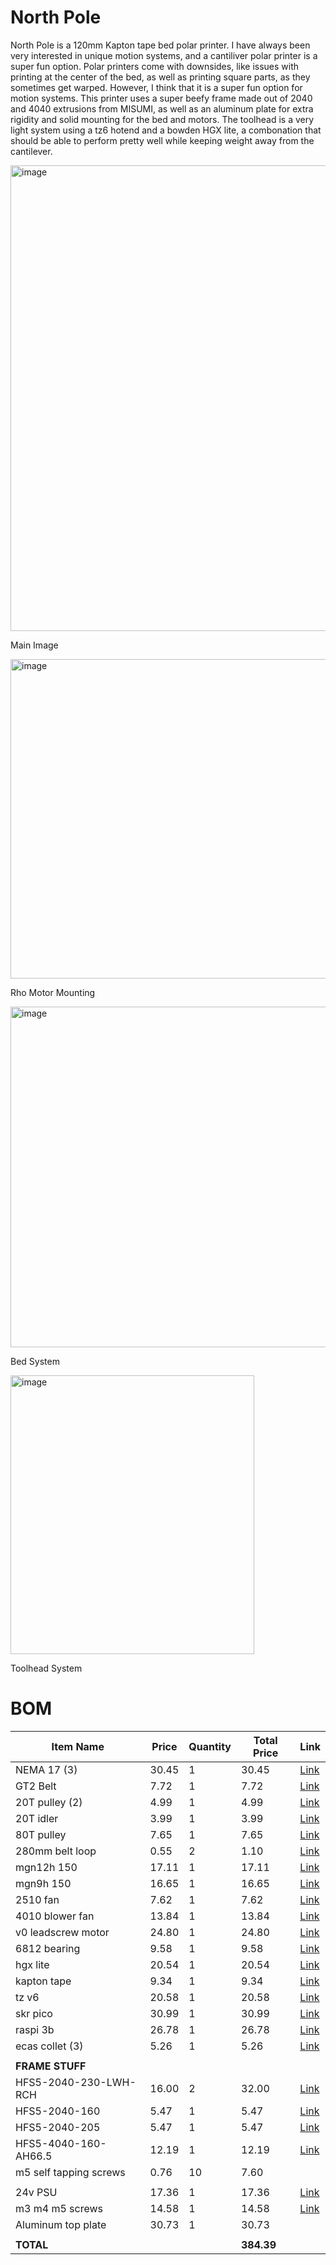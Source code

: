 # North Pole

North Pole is a 120mm Kapton tape bed polar printer. I have always been very interested in unique motion systems, and a cantiliver polar printer is a super fun option. Polar printers come with downsides, like issues with printing at the center of the bed, as well as printing square parts, as they sometimes get warped. However, I think that it is a super fun option for motion systems. This printer uses a super beefy frame made out of 2040 and 4040 extrusions from MISUMI, as well as an aluminum plate for extra rigidity and solid mounting for the bed and motors. The toolhead is a very light system using a tz6 hotend and a bowden HGX lite, a combonation that should be able to perform pretty well while keeping weight away from the cantilever.

<img width="639" height="745" alt="image" src="https://github.com/user-attachments/assets/20b6b7a1-4984-4bed-9f7b-9d0c09feb255" />

Main Image

<img width="817" height="511" alt="image" src="https://github.com/user-attachments/assets/37050fae-0857-42c0-89b1-d6693dbc425c" />

Rho Motor Mounting

<img width="660" height="545" alt="image" src="https://github.com/user-attachments/assets/b4b2bc31-e98d-48e6-8942-788333c7c4ff" />

Bed System

<img width="390" height="446" alt="image" src="https://github.com/user-attachments/assets/09b6044a-1959-4a07-8153-d99379a440d6" />

Toolhead System

# BOM

| Item Name                 | Price  | Quantity | Total Price | Link                                                                                                                   |
|--------------------------|--------|----------|--------------|------------------------------------------------------------------------------------------------------------------------|
| NEMA 17 (3)              | 30.45  | 1        | 30.45        | [Link](https://www.aliexpress.us/item/2251832386575349.html?)                                                          |
| GT2 Belt                 | 7.72   | 1        | 7.72         | [Link](https://www.aliexpress.us/item/2251832667244886.html?)                                                          |
| 20T pulley (2)           | 4.99   | 1        | 4.99         | [Link](https://www.aliexpress.us/item/2251832808788159.html?)                                                          |
| 20T idler                | 3.99   | 1        | 3.99         | [Link](https://www.aliexpress.us/item/2251832539995194.html?)                                                          |
| 80T pulley               | 7.65   | 1        | 7.65         | [Link](https://www.aliexpress.us/item/3256805291833644.html?)                                                          |
| 280mm belt loop          | 0.55   | 2        | 1.10         | [Link](https://www.aliexpress.us/item/2255800049977727.html?)                                                          |
| mgn12h 150               | 17.11  | 1        | 17.11        | [Link](https://www.aliexpress.us/item/2251832643511407.html?)                                                          |
| mgn9h 150                | 16.65  | 1        | 16.65        | [Link](https://www.aliexpress.us/item/2251832586981749.html?)                                                          |
| 2510 fan                 | 7.62   | 1        | 7.62         | [Link](https://www.aliexpress.us/item/3256808076821944.html?)                                                          |
| 4010 blower fan         | 13.84  | 1        | 13.84        | [Link](https://www.aliexpress.us/item/3256801655319095.html?)                                                          |
| v0 leadscrew motor       | 24.80  | 1        | 24.80        | [Link](https://www.aliexpress.us/item/3256805672589159.html?)                                                          |
| 6812 bearing             | 9.58   | 1        | 9.58         | [Link](https://www.aliexpress.us/item/3256807233759178.html?)                                                          |
| hgx lite                 | 20.54  | 1        | 20.54        | [Link](https://www.aliexpress.us/item/3256806387907092.html?)                                                          |
| kapton tape              | 9.34   | 1        | 9.34         | [Link](https://www.aliexpress.us/item/3256805157658322.html?)                                                          |
| tz v6                    | 20.58  | 1        | 20.58        | [Link](https://www.aliexpress.us/item/3256808497218562.html?)                                                          |
| skr pico                 | 30.99  | 1        | 30.99        | [Link](https://www.aliexpress.us/item/3256808864716770.html?)                                                          |
| raspi 3b                 | 26.78  | 1        | 26.78        | [Link](https://www.digikey.com/en/products/detail/raspberry-pi/SC0563/6235381?)                                        |
| ecas collet (3)          | 5.26   | 1        | 5.26         | [Link](https://www.aliexpress.us/item/2251832747833403.html?)                                                          |
|                          |        |          |              |                                                                                                                        |
| **FRAME STUFF**          |        |          |              |                                                                                                                        |
| HFS5-2040-230-LWH-RCH    | 16.00  | 2        | 32.00        | [Link](https://us.misumi-ec.com/vona2/detail/110302684350/?PNSearch=HFS5-2040-230-LWH-RCH&HissuCode=HFS5-2040-230-LWH-RCH) |
| HFS5-2040-160            | 5.47   | 1        | 5.47         | [Link](https://us.misumi-ec.com/vona2/detail/110302684350/?PNSearch=HFS5-2040-160&HissuCode=HFS5-2040-160)             |
| HFS5-2040-205            | 5.47   | 1        | 5.47         | [Link](https://us.misumi-ec.com/vona2/detail/110302684350/?PNSearch=HFS5-2040-205&HissuCode=HFS5-2040-205)             |
| HFS5-4040-160-AH66.5     | 12.19  | 1        | 12.19        | [Link](https://us.misumi-ec.com/vona2/detail/110302684530/?PNSearch=HFS5-4040-160-AH66.5&HissuCode=HFS5-4040-160-AH66.5) |
| m5 self tapping screws   | 0.76   | 10       | 7.60         |                                                                                                                        |
|                          |        |          |              |                                                                                                                        |
| 24v PSU                  | 17.36  | 1        | 17.36        | [Link](https://a.aliexpress.com/_mrllXad)                                                                              |
| m3 m4 m5 screws          | 14.58  | 1        | 14.58        | [Link](https://www.aliexpress.us/item/3256809277967067.html?)                                                          |
| Aluminum top plate       | 30.73  | 1        | 30.73        |                                                                                                                        |
|                          |        |          |              |                                                                                                                        |
| **TOTAL**                |        |          | **384.39**   |                                                                                                                        |
